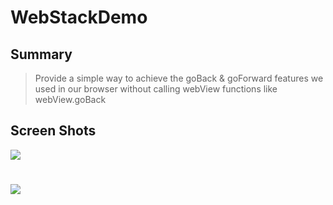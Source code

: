 # WebStackDemo

## Summary
> Provide a simple way to achieve the goBack & goForward features we used in our browser without calling webView functions like webView.goBack

## Screen Shots

![](http://img.blog.csdn.net/20170505224102433)
#
![](http://img.blog.csdn.net/20170505224113246)
